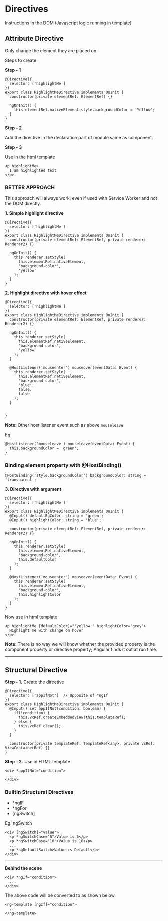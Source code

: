 # Directives

Instructions in the DOM (Javascript logic running in template)

## Attribute Directive

Only change the element they are placed on

Steps to create

**Step - 1**

```
@Directive({
  selector: ['highlightMe']
})
export class HighlightMeDirective implements OnInit {
  constructor(private elementRef: ElementRef) {}

  ngOnInit() {
    this.elementRef.nativeElement.style.backgroundColor = 'Yellow';
  }
}
```

**Step - 2**

Add the directive in the declaration part of module same as component.

**Step - 3**

Use in the html template

```
<p highlightMe>
  I am highlighted text
</p>
```

### BETTER APPROACH

This approach will always work, even if used with Service Worker and not the DOM directly.

**1. Simple highlight directive**

```
@Directive({
  selector: ['highlightMe']
})
export class HighlightMeDirective implements OnInit {
  constructor(private elementRef: ElementRef, private renderer: Renderer2) {}

  ngOnInit() {
    this.renderer.setStyle(
      this.elementRef.nativeElement,
      'background-color',
      'yellow'
    );
  }
}
```

**2. Highlight directive with hover effect**

```
@Directive({
  selector: ['highlightMe']
})
export class HighlightMeDirective implements OnInit {
  constructor(private elementRef: ElementRef, private renderer: Renderer2) {}

  ngOnInit() {
    this.renderer.setStyle(
      this.elementRef.nativeElement,
      'background-color',
      'yellow'
    );
  }

  @HostListener('mouseenter') mouseover(eventData: Event) {
    this.renderer.setStyle(
      this.elementRef.nativeElement,
      'background-color',
      'blue',
      false,
      false
    );
  }


}
```

**Note**: Other host listener event such as above `mouseleave`

Eg:

```
@HostListener('mouseleave') mouseleave(eventData: Event) {
  this.backgroundColor = 'green';
}
```

### Binding element property with @HostBinding()

```
@HostBinding('style.backgroundColor') backgroundColor: string = 'transparent';
```

**3. Directive with argument**

```
@Directive({
  selector: ['highlightMe']
})
export class HighlightMeDirective implements OnInit {
  @Input() defaultBgColor: string = 'green';
  @Input() highlightColor: string = 'blue';

  constructor(private elementRef: ElementRef, private renderer: Renderer2) {}

  ngOnInit() {
    this.renderer.setStyle(
      this.elementRef.nativeElement,
      'background-color',
      this.defaultColor
    );
  }

  @HostListener('mouseenter') mouseover(eventData: Event) {
    this.renderer.setStyle(
      this.elementRef.nativeElement,
      'background-color',
      this.highlightColor
    );
  }
}
```

Now use in html template

```
<p highlightMe [defaultColor]="'yellow'" highlightColor="grey">
  Highlight me with change on hover
</p>
```

**Note**: There is no way we will know whether the provided property is the component property or directive property; Angular finds it out at run time.

---

## Structural Directive

**Step - 1.** Create the directive

```
@Directive({
  selector: ['appIfNot']  // Opposite of *ngIf
})
export class HighlightMeDirective implements OnInit {
  @Input() set appIfNot(condition: boolean) {
    if(!condition) {
      this.vcRef.createEmbeddedView(this.templateRef);
    } else {
      this.vcRef.clear();
    }
  }

  constructor(private templateRef: TemplateRef<any>, private vcRef: ViewContainerRef) {}
}
```

**Step - 2.** Use in HTML template

```
<div *appIfNot="condition">
  ...
</div>
```

### BuiltIn Structural Directives

- \*ngIF
- \*ngFor
- [ngSwitch]

Eg: ngSwitch

```
<div [ngSwitch]="value">
  <p *ngSwitchCase="5">Value is 5</p>
  <p *ngSwitchCase="10">Value is 10</p>
  ...
  <p *ngDefaultSwitch>Value is Default</p>
</div>
```

---

**Behind the scene**

```
<div *ngIf="condition">
  ...
</div>
```

The above code will be converted to as shown below

```
<ng-template [ngIf]="condition">
  ...
</ng-template>
```
